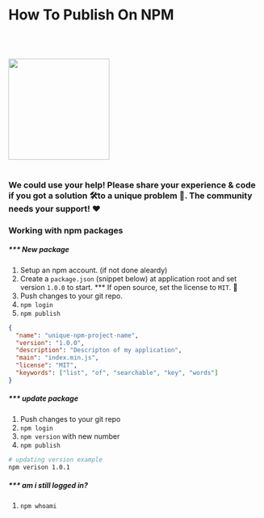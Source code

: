 # How To Publish On NPM

<br>
<br>
<br>

<img src="https://upload.wikimedia.org/wikipedia/commons/thumb/d/db/Npm-logo.svg/1200px-Npm-logo.svg.png" width=200>

<br>
<br>

### We could use your help! Please share your experience & code if you got a solution 🛠️to a unique problem 🚀. The community needs your support! ❤️

### Working with npm packages

##### \*\*\* New package

1. Setup an npm account. (if not done aleardy)
2. Create a `package.json` (snippet below) at application root and set version `1.0.0` to start. \*\*\* If open source, set the license to `MIT`. 🤟
3. Push changes to your git repo.
4. `npm login`
5. `npm publish`

```json
{
  "name": "unique-npm-project-name",
  "version": "1.0.0",
  "description": "Descripton of my application",
  "main": "index.min.js",
  "license": "MIT",
  "keywords": ["list", "of", "searchable", "key", "words"]
}
```

##### \*\*\* update package

1. Push changes to your git repo
2. `npm login`
3. `npm version` with new number
4. `npm publish`

```bash
# updating version example
npm verison 1.0.1
```

##### \*\*\* am i still logged in?

1. `npm whoami`

#
